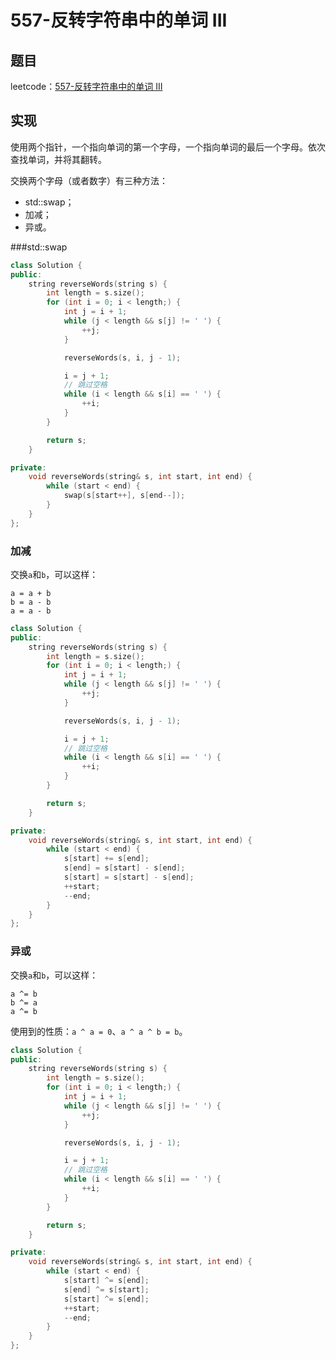 # 557-反转字符串中的单词 III

## 题目

leetcode：[557-反转字符串中的单词 III](https://leetcode-cn.com/problems/reverse-words-in-a-string-iii/)

## 实现

使用两个指针，一个指向单词的第一个字母，一个指向单词的最后一个字母。依次查找单词，并将其翻转。

交换两个字母（或者数字）有三种方法：

- std::swap；
- 加减；
- 异或。

###std::swap 

```c++
class Solution {
public:
    string reverseWords(string s) {
        int length = s.size();
        for (int i = 0; i < length;) {
            int j = i + 1;
            while (j < length && s[j] != ' ') {
                ++j;
            }

            reverseWords(s, i, j - 1);

            i = j + 1;
            // 跳过空格
            while (i < length && s[i] == ' ') {
                ++i;
            }
        }

        return s;
    }

private:
    void reverseWords(string& s, int start, int end) {
        while (start < end) {
            swap(s[start++], s[end--]);
        }
    }
};
```

### 加减

交换`a`和`b`，可以这样：

```
a = a + b
b = a - b
a = a - b
```

```c++
class Solution {
public:
    string reverseWords(string s) {
        int length = s.size();
        for (int i = 0; i < length;) {
            int j = i + 1;
            while (j < length && s[j] != ' ') {
                ++j;
            }

            reverseWords(s, i, j - 1);

            i = j + 1;
            // 跳过空格
            while (i < length && s[i] == ' ') {
                ++i;
            }
        }

        return s;
    }

private:
    void reverseWords(string& s, int start, int end) {
        while (start < end) {
            s[start] += s[end];
            s[end] = s[start] - s[end];
            s[start] = s[start] - s[end];
            ++start;
            --end;
        }
    }
};
```

### 异或

交换`a`和`b`，可以这样：

```
a ^= b
b ^= a
a ^= b
```

使用到的性质：`a ^ a = 0`、`a ^ a ^ b = b`。

```c++
class Solution {
public:
    string reverseWords(string s) {
        int length = s.size();
        for (int i = 0; i < length;) {
            int j = i + 1;
            while (j < length && s[j] != ' ') {
                ++j;
            }

            reverseWords(s, i, j - 1);

            i = j + 1;
            // 跳过空格
            while (i < length && s[i] == ' ') {
                ++i;
            }
        }

        return s;
    }

private:
    void reverseWords(string& s, int start, int end) {
        while (start < end) {
            s[start] ^= s[end];
            s[end] ^= s[start];
            s[start] ^= s[end];
            ++start;
            --end;
        }
    }
};
```

